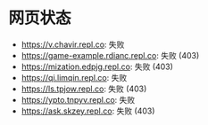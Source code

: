 # 网页状态
- https://v.chavir.repl.co: 失败
- https://game-example.rdianc.repl.co: 失败 (403)
- https://mization.edpjg.repl.co: 失败 (403)
- https://qi.limqin.repl.co: 失败
- https://ls.tpjow.repl.co: 失败 (403)
- https://ypto.tnpyv.repl.co: 失败
- https://ask.skzey.repl.co: 失败 (403)
